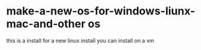 # make-a-new-os-for-windows-liunx-mac-and-other os
this is a  install for a new linux install you can install on a vm
